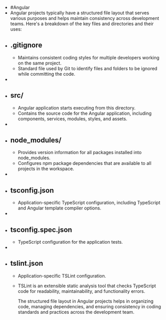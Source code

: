 - #Angular
- Angular projects typically have a structured file layout that serves various purposes and helps maintain consistency across development teams. Here's a breakdown of the key files and directories and their uses:
- ## .gitignore
	- Maintains consistent coding styles for multiple developers working on the same project.
	- Standard file used by Git to identify files and folders to be ignored while committing the code.
-
- ## src/
	- Angular application starts executing from this directory.
	- Contains the source code for the Angular application, including components, services, modules, styles, and assets.
-
- ## node_modules/
	- Provides version information for all packages installed into node_modules.
	- Configures npm package dependencies that are available to all projects in the workspace.
-
- ## tsconfig.json
	- Application-specific TypeScript configuration, including TypeScript and Angular template compiler options.
-
- ## tsconfig.spec.json
	- TypeScript configuration for the application tests.
-
- ## tslint.json
	- Application-specific TSLint configuration.
	- TSLint is an extensible static analysis tool that checks TypeScript code for readability, maintainability, and functionality errors.
	  
	  The structured file layout in Angular projects helps in organizing code, managing dependencies, and ensuring consistency in coding standards and practices across the development team.